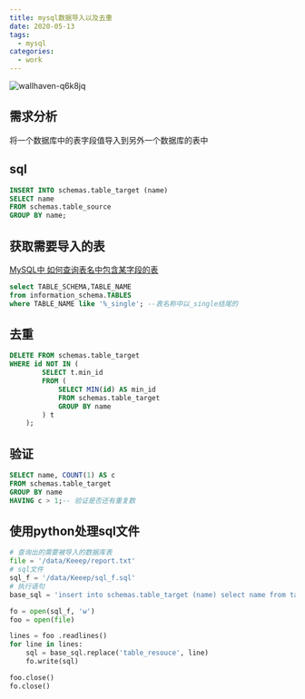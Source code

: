 ```yaml
---
title: mysql数据导入以及去重
date: 2020-05-13
tags: 
  - mysql
categories:
  - work
---
```


![wallhaven-q6k8jq](https://fastly.jsdelivr.net/gh/qbmzc/images/1589358032_20200513162024863_1345674842.png)

## 需求分析

将一个数据库中的表字段值导入到另外一个数据库的表中

## sql

```sql
INSERT INTO schemas.table_target (name)
SELECT name
FROM schemas.table_source
GROUP BY name;
```

## 获取需要导入的表

[MySQL中 如何查询表名中包含某字段的表](https://www.cnblogs.com/acm-bingzi/p/mysql-information-schema.html)

```sql
select TABLE_SCHEMA,TABLE_NAME 
from information_schema.TABLES 
where TABLE_NAME like '%_single'; --表名称中以_single结尾的
```

## 去重

```sql
DELETE FROM schemas.table_target
WHERE id NOT IN (
		SELECT t.min_id
		FROM (
			SELECT MIN(id) AS min_id
			FROM schemas.table_target
			GROUP BY name
		) t
	);
```

## 验证

```sql
SELECT name, COUNT(1) AS c
FROM schemas.table_target
GROUP BY name
HAVING c > 1;-- 验证是否还有重复数
```

## 使用python处理sql文件

```python
# 查询出的需要被导入的数据库表
file = '/data/Keeep/report.txt'
# sql文件
sql_f = '/data/Keeep/sql_f.sql'
# 执行语句
base_sql = 'insert into schemas.table_target (name) select name from table_resouce group by name;'

fo = open(sql_f, 'w')
foo = open(file)

lines = foo .readlines()
for line in lines:
    sql = base_sql.replace('table_resouce', line)
    fo.write(sql)

foo.close()
fo.close()
```
